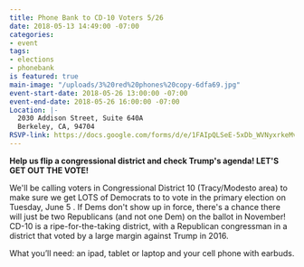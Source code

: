 ```yaml
---
title: Phone Bank to CD-10 Voters 5/26
date: 2018-05-13 14:49:00 -07:00
categories:
- event
tags:
- elections
- phonebank
is featured: true
main-image: "/uploads/3%20red%20phones%20copy-6dfa69.jpg"
event-start-date: 2018-05-26 13:00:00 -07:00
event-end-date: 2018-05-26 16:00:00 -07:00
Location: |-
  2030 Addison Street, Suite 640A
  Berkeley, CA, 94704
RSVP-link: https://docs.google.com/forms/d/e/1FAIpQLSeE-5xDb_WVNyxrkeMvchWiHGjWJWZdIQpnnSut6CVmBGKc7g/viewform
---
```


**Help us flip a congressional district and check Trump's agenda! LET'S GET OUT THE VOTE!**

We'll be calling voters in Congressional District 10 (Tracy/Modesto area) to make sure we get LOTS of Democrats to to vote in the primary election on Tuesday, June 5 .  If Dems don't show up in force,  there's a chance there will just be two Republicans (and not one Dem) on the ballot in November!  CD-10 is a ripe-for-the-taking district, with a Republican congressman in a district that voted by a large margin against Trump in 2016.

What you’ll need: an ipad, tablet or laptop and your cell phone with earbuds.